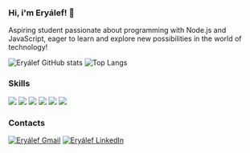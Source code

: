 ### Hi, i'm Eryálef! 👋
Aspiring student passionate about programming with Node.js and JavaScript, eager to learn and explore new possibilities in the world of technology!

![Eryálef GitHub stats](https://github-readme-stats.vercel.app/api?username=eryalefvs&show_icons=true&theme=dracula)
![Top Langs](https://github-readme-stats.vercel.app/api/top-langs/?username=eryalefvs&layout=compact&theme=dracula)

### Skills
<div>
<img src="https://img.shields.io/badge/JavaScript-323330?style=for-the-badge&logo=javascript&logoColor=F7DF1E">
<img src="https://img.shields.io/badge/TypeScript-007ACC?style=for-the-badge&logo=typescript&logoColor=white">
<img src="https://img.shields.io/badge/Node.js-43853D?style=for-the-badge&logo=node.js&logoColor=white">
<img src="https://img.shields.io/badge/MongoDB-4EA94B?style=for-the-badge&logo=mongodb&logoColor=white">
<img src="https://img.shields.io/badge/PostgreSQL-316192?style=for-the-badge&logo=postgresql&logoColor=white">
<img src="https://img.shields.io/badge/redis-%23DD0031.svg?&style=for-the-badge&logo=redis&logoColor=white">
</div>

### Contacts
[![Eryálef Gmail](https://img.shields.io/badge/Gmail-D14836?style=for-the-badge&logo=gmail&logoColor=white)](eryalef@gmail.com)
[![Eryálef LinkedIn](https://img.shields.io/badge/LinkedIn-0077B5?style=for-the-badge&logo=linkedin&logoColor=white)](linkedin.com/in/eryálef-vieira-da-silva-35b8ba237)
